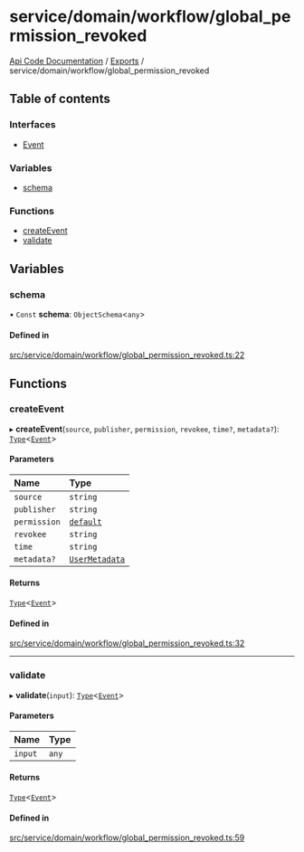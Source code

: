# service/domain/workflow/global\_permission\_revoked
 
[Api Code Documentation](../README.md) / [Exports](../modules.md) / service/domain/workflow/global\_permission\_revoked

## Table of contents

### Interfaces

- [Event](../interfaces/service_domain_workflow_global_permission_revoked.Event.md)

### Variables

- [schema](service_domain_workflow_global_permission_revoked.md#schema)

### Functions

- [createEvent](service_domain_workflow_global_permission_revoked.md#createevent)
- [validate](service_domain_workflow_global_permission_revoked.md#validate)

## Variables

### schema

• `Const` **schema**: `ObjectSchema`\<`any`\>

#### Defined in

[src/service/domain/workflow/global_permission_revoked.ts:22](https://github.com/openkfw/TruBudget/blob/3cf6626/api/src/service/domain/workflow/global_permission_revoked.ts#L22)

## Functions

### createEvent

▸ **createEvent**(`source`, `publisher`, `permission`, `revokee`, `time?`, `metadata?`): [`Type`](result.md#type)\<[`Event`](../interfaces/service_domain_workflow_global_permission_revoked.Event.md)\>

#### Parameters

| Name | Type |
| :------ | :------ |
| `source` | `string` |
| `publisher` | `string` |
| `permission` | [`default`](authz_intents.md#default) |
| `revokee` | `string` |
| `time` | `string` |
| `metadata?` | [`UserMetadata`](service_domain_metadata.md#usermetadata) |

#### Returns

[`Type`](result.md#type)\<[`Event`](../interfaces/service_domain_workflow_global_permission_revoked.Event.md)\>

#### Defined in

[src/service/domain/workflow/global_permission_revoked.ts:32](https://github.com/openkfw/TruBudget/blob/3cf6626/api/src/service/domain/workflow/global_permission_revoked.ts#L32)

___

### validate

▸ **validate**(`input`): [`Type`](result.md#type)\<[`Event`](../interfaces/service_domain_workflow_global_permission_revoked.Event.md)\>

#### Parameters

| Name | Type |
| :------ | :------ |
| `input` | `any` |

#### Returns

[`Type`](result.md#type)\<[`Event`](../interfaces/service_domain_workflow_global_permission_revoked.Event.md)\>

#### Defined in

[src/service/domain/workflow/global_permission_revoked.ts:59](https://github.com/openkfw/TruBudget/blob/3cf6626/api/src/service/domain/workflow/global_permission_revoked.ts#L59)
